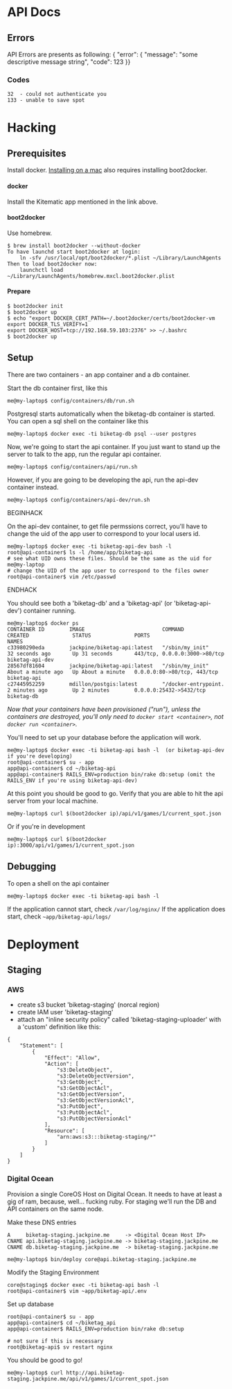 API Docs
========

Errors
------
API Errors are presents as following:
    { "error": { "message": "some descriptive message string", "code": 123 }}

### Codes

    32  - could not authenticate you
    133 - unable to save spot

Hacking
=======

Prerequisites
------------

Install docker. [Installing on a mac](https://docs.docker.com/installation/mac/)
also requires installing boot2docker.

#### docker

Install the Kitematic app mentioned in the link above.

#### boot2docker

Use homebrew.

```
$ brew install boot2docker --without-docker
To have launchd start boot2docker at login:
    ln -sfv /usr/local/opt/boot2docker/*.plist ~/Library/LaunchAgents
Then to load boot2docker now:
    launchctl load ~/Library/LaunchAgents/homebrew.mxcl.boot2docker.plist
```

#### Prepare

```
$ boot2docker init
$ boot2docker up
$ echo "export DOCKER_CERT_PATH=~/.boot2docker/certs/boot2docker-vm
export DOCKER_TLS_VERIFY=1
export DOCKER_HOST=tcp://192.168.59.103:2376" >> ~/.bashrc
$ boot2docker up
```

Setup
-----

There are two containers - an app container and a db container.

Start the db container first, like this

```
me@my-laptop$ config/containers/db/run.sh
```

Postgresql starts automatically when the biketag-db container is
started. You can open a sql shell on the container like this

```
me@my-laptop$ docker exec -ti biketag-db psql --user postgres
```

Now, we're going to start the api container. If you just want to stand
up the server to talk to the app, run the regular api container.

```
me@my-laptop$ config/containers/api/run.sh
```

However, if you are going to be developing the api, run the api-dev container
instead.

```
me@my-laptop$ config/containers/api-dev/run.sh
```

BEGINHACK

On the api-dev container, to get file permssions correct, you'll
have to change the uid of the app user to correspond to your local users
id.

```
me@my-laptop$ docker exec -ti biketag-api-dev bash -l
root@api-container$ ls -l /home/app/biketag-api
# see what UID owns these files. Should be the same as the uid for me@my-laptop
# change the UID of the app user to correspond to the files owner
root@api-container$ vim /etc/passwd
```
ENDHACK

You should see both a 'biketag-db' and a 'biketag-api' (or 'biketag-api-dev') container running.

```
me@my-laptop$ docker ps
CONTAINER ID        IMAGE                         COMMAND                CREATED              STATUS              PORTS                           NAMES
c33980290eda        jackpine/biketag-api:latest   "/sbin/my_init"        32 seconds ago       Up 31 seconds       443/tcp, 0.0.0.0:3000->80/tcp   biketag-api-dev
28567df81604        jackpine/biketag-api:latest   "/sbin/my_init"        About a minute ago   Up About a minute   0.0.0.0:80->80/tcp, 443/tcp     biketag-api
c27445952259        mdillon/postgis:latest        "/docker-entrypoint.   2 minutes ago        Up 2 minutes        0.0.0.0:25432->5432/tcp         biketag-db
```

*Now that your containers have been provisioned ("run"), unless the
containers are destroyed, you'll only need to `docker start <container>`, 
not `docker run <container>`.*

You'll need to set up your database before the application will work.

```
me@my-laptop$ docker exec -ti biketag-api bash -l  (or biketag-api-dev if you're developing)
root@api-container$ su - app
app@api-container$ cd ~/biketag-api
app@api-container$ RAILS_ENV=production bin/rake db:setup (omit the RAILS_ENV if you're using biketag-api-dev)
```

At this point you should be good to go. Verify that you are able to hit
the api server from your local machine.

```
me@my-laptop$ curl $(boot2docker ip)/api/v1/games/1/current_spot.json
```

Or if you're in development

```
me@my-laptop$ curl $(boot2docker ip):3000/api/v1/games/1/current_spot.json
```

Debugging
---------

To open a shell on the api container

```
me@my-laptop$ docker exec -ti biketag-api bash -l
```

If the application cannot start, check `/var/log/nginx/`
If the application does start, check `~app/biketag-api/logs/`

Deployment
==========

Staging
-------

### AWS

 * create s3 bucket 'biketag-staging' (norcal region)
 * create IAM user 'biketag-staging'
 * attach an "inline security policy" called 'biketag-staging-uploader' with a 'custom' definition like this:

```
{
    "Statement": [
        {
            "Effect": "Allow",
            "Action": [
                "s3:DeleteObject",
                "s3:DeleteObjectVersion",
                "s3:GetObject",
                "s3:GetObjectAcl",
                "s3:GetObjectVersion",
                "s3:GetObjectVersionAcl",
                "s3:PutObject",
                "s3:PutObjectAcl",
                "s3:PutObjectVersionAcl"
            ],
            "Resource": [
                "arn:aws:s3:::biketag-staging/*"
            ]
        }
    ]
}
```


### Digital Ocean
Provision a single CoreOS Host on Digital Ocean. It needs to have at
least a gig of ram, because, well... fucking ruby. For staging we'll run
the DB and API containers on the same node.

Make these DNS entries

```
A     biketag-staging.jackpine.me     -> <Digital Ocean Host IP>
CNAME api.biketag-staging.jackpine.me -> biketag-staging.jackpine.me
CNAME db.biketag-staging.jackpine.me  -> biketag-staging.jackpine.me

me@my-laptop$ bin/deploy core@api.biketag-staging.jackpine.me
```

Modify the Staging Environment

    core@staging$ docker exec -ti biketag-api bash -l
    root@api-container$ vim ~app/biketag-api/.env

Set up database

```
root@api-container$ su - app
app@api-container$ cd ~/biketag_api
app@api-container$ RAILS_ENV=production bin/rake db:setup

# not sure if this is necessary
root@biketag-api$ sv restart nginx
```

You should be good to go!

```
me@my-laptop$ curl http://api.biketag-staging.jackpine.me/api/v1/games/1/current_spot.json
```

